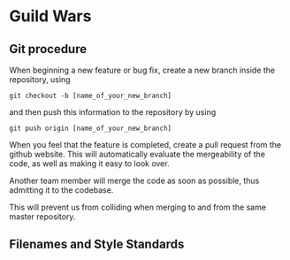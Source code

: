 
<h1> Guild Wars </h1>

<h2> Git procedure </h2>

When beginning a new feature or bug fix, create a new branch inside the repository, using

`git checkout -b [name_of_your_new_branch]`

and then push this information to the repository by using

`git push origin [name_of_your_new_branch]`

When you feel that the feature is completed, create a pull request from the github website. This will automatically evaluate the mergeability of the code, as well as making it easy to look over.

Another team member will merge the code as soon as possible, thus admitting it to the codebase.

This will prevent us from colliding when merging to and from the same master repository.

<h2> Filenames and Style Standards </h2>
